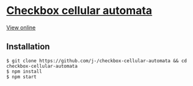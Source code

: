 [Checkbox cellular automata][site]
==================================

[View online][site]

Installation
------------

    $ git clone https://github.com/j-/checkbox-cellular-automata && cd checkbox-cellular-automata
    $ npm install
    $ npm start

[site]: https://skeoh.com/checkbox-cellular-automata/
